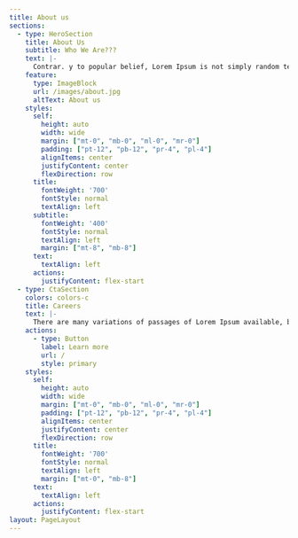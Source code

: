 ```yaml
---
title: About us
sections:
  - type: HeroSection
    title: About Us
    subtitle: Who We Are???
    text: |-
      Contrar. y to popular belief, Lorem Ipsum is not simply random text. It has roots in a piece of classical Latin literature from 45 BC, making it overf 2000 years old. Richard McClintock, a Latin professor at Hampden-Sydney College in Virginia, looked up one of the more obscure Latin words.
    feature:
      type: ImageBlock
      url: /images/about.jpg
      altText: About us
    styles:
      self:
        height: auto
        width: wide
        margin: ["mt-0", "mb-0", "ml-0", "mr-0"]
        padding: ["pt-12", "pb-12", "pr-4", "pl-4"]
        alignItems: center
        justifyContent: center
        flexDirection: row
      title:
        fontWeight: '700'
        fontStyle: normal
        textAlign: left
      subtitle:
        fontWeight: '400'
        fontStyle: normal
        textAlign: left
        margin: ["mt-8", "mb-8"]
      text:
        textAlign: left
      actions:
        justifyContent: flex-start
  - type: CtaSection
    colors: colors-c
    title: Careers
    text: |-
      There are many variations of passages of Lorem Ipsum available, but the majority have suffered alteration in some form, by injected humour, or randomised words which don't look even slightly believable.
    actions:
      - type: Button
        label: Learn more
        url: /
        style: primary
    styles:
      self:
        height: auto
        width: wide
        margin: ["mt-0", "mb-0", "ml-0", "mr-0"]
        padding: ["pt-12", "pb-12", "pr-4", "pl-4"]
        alignItems: center
        justifyContent: center
        flexDirection: row
      title:
        fontWeight: '700'
        fontStyle: normal
        textAlign: left
        margin: ["mt-0", "mb-8"]
      text:
        textAlign: left
      actions:
        justifyContent: flex-start
layout: PageLayout
---
```

